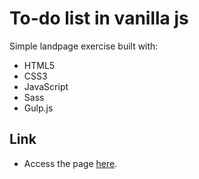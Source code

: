 # To-do list in vanilla js

Simple landpage exercise built with:

* HTML5
* CSS3
* JavaScript
* Sass
* Gulp.js

## Link

* Access the page [here](https://rodsup.github.io/todo-list-vanilla-js/dist).
